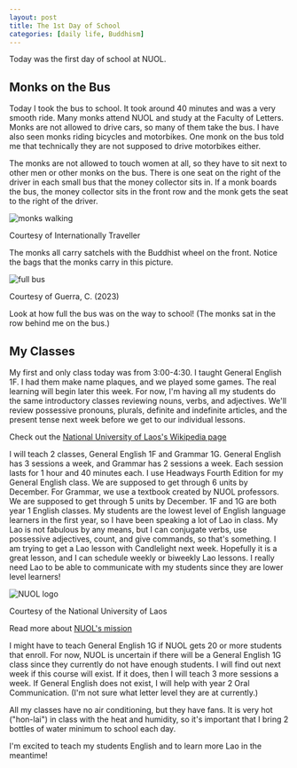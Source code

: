 ```yaml
---
layout: post
title: The 1st Day of School
categories: [daily life, Buddhism]
---
```


Today was the first day of school at NUOL.

## Monks on the Bus

Today I took the bus to school. It took around 40 minutes and was a very smooth ride. Many monks attend NUOL and study at the Faculty of Letters. Monks are not allowed to drive cars, so many of them take the bus. I have also seen monks riding bicycles and motorbikes. One monk on the bus told me that technically they are not supposed to drive motorbikes either. 

The monks are not allowed to touch women at all, so they have to sit next to other men or other monks on the bus. There is one seat on the right of the driver in each small bus that the money collector sits in. If a monk boards the bus, the money collector sits in the front row and the monk gets the seat to the right of the driver. 

![monks walking](https://s1.it.atcdn.net/wp-content/uploads/2015/04/Monks-800x600.jpg)

Courtesy of Internationally Traveller

The monks all carry satchels with the Buddhist wheel on the front. Notice the bags that the monks carry in this picture.

![full bus](https://lh3.googleusercontent.com/pw/ADCreHd832NHuwnI-pmEP1NlUZyZEeGqOyQSTc1qr3ru8bwg-HxLEcIl84OWCQrcGBdgDsZtJVx7fLM2WpzzfChW8CcnLOloLKotsV1xaVYHKUq4nADHUvE4=w1000)

Courtesy of Guerra, C. (2023)

Look at how full the bus was on the way to school! (The monks sat in the row behind me on the bus.)

## My Classes

My first and only class today was from 3:00-4:30. I taught General English 1F. I had them make name plaques, and we played some games. The real learning will begin later this week. For now, I'm having all my students do the same introductory classes reviewing nouns, verbs, and adjectives. We'll review possessive pronouns, plurals, definite and indefinite articles, and the present tense next week before we get to our individual lessons. 

Check out the [National University of Laos's Wikipedia page](https://en.wikipedia.org/wiki/National_University_of_Laos)

I will teach 2 classes, General English 1F and Grammar 1G. General English has 3 sessions a week, and Grammar has 2 sessions a week. Each session lasts for 1 hour and 40 minutes each. I use Headways Fourth Edition for my General English class. We are supposed to get through 6 units by December. For Grammar, we use a textbook created by NUOL professors. We are supposed to get through 5 units by December. 1F and 1G are both year 1 English classes. My students are the lowest level of English language learners in the first year, so I have been speaking a lot of Lao in class. My Lao is not fabulous by any means, but I can conjugate verbs, use possessive adjectives, count, and give commands, so that's something. I am trying to get a Lao lesson with Candlelight next week. Hopefully it is a great lesson, and I can schedule weekly or biweekly Lao lessons. I really need Lao to be able to communicate with my students since they are lower level learners!

![NUOL logo](https://www.nuol.edu.la/images/nuol.png)

Courtesy of the National University of Laos

Read more about [NUOL's mission](https://www.nuol.edu.la/index.php/en/)

I might have to teach General English 1G if NUOL gets 20 or more students that enroll. For now, NUOL is uncertain if there will be a General English 1G class since they currently do not have enough students. I will find out next week if this course will exist. If it does, then I will teach 3 more sessions a week. If General English does not exist, I will help with year 2 Oral Communication. (I'm not sure what letter level they are at currently.)

All my classes have no air conditioning, but they have fans. It is very hot ("hon-lai") in class with the heat and humidity, so it's important that I bring 2 bottles of water minimum to school each day. 

I'm excited to teach my students English and to learn more Lao in the meantime!

<!-- Hello and welcome. The only purpose of this post is to greet you when your site comes alive for the first time.  
This post will demonstrate some of the more common content & elements found in posts.  
Feel free to delete this post when you are ready to publish your first post.  

Lorem ipsum dolor sit amet, consectetur adipiscing elit. Fusce bibendum neque eget nunc mattis eu sollicitudin enim tincidunt. Vestibulum lacus tortor, ultricies id dignissim ac, bibendum in velit.

## Some great heading (h2)

Proin convallis mi ac felis pharetra aliquam. Curabitur dignissim accumsan rutrum. In arcu magna, aliquet vel pretium et, molestie et arcu.


Mauris lobortis nulla et felis ullamcorper bibendum. Phasellus et hendrerit mauris. Proin eget nibh a massa vestibulum pretium. Suspendisse eu nisl a ante aliquet bibendum quis a nunc. Praesent varius interdum vehicula. Aenean risus libero, placerat at vestibulum eget, ultricies eu enim. Praesent nulla tortor, malesuada adipiscing adipiscing sollicitudin, adipiscing eget est.

## Another great heading (h2)

Lorem ipsum dolor sit amet, consectetur adipiscing elit. Fusce bibendum neque eget nunc mattis eu sollicitudin enim tincidunt. Vestibulum lacus tortor, ultricies id dignissim ac, bibendum in velit.

### Some great subheading (h3)

Proin convallis mi ac felis pharetra aliquam. Curabitur dignissim accumsan rutrum. In arcu magna, aliquet vel pretium et, molestie et arcu. Mauris lobortis nulla et felis ullamcorper bibendum.

Phasellus et hendrerit mauris. Proin eget nibh a massa vestibulum pretium. Suspendisse eu nisl a ante aliquet bibendum quis a nunc.

### Some great subheading (h3)

Praesent varius interdum vehicula. Aenean risus libero, placerat at vestibulum eget, ultricies eu enim. Praesent nulla tortor, malesuada adipiscing adipiscing sollicitudin, adipiscing eget est.

> This quote will *change* your life. It will reveal the <i>secrets</i> of the universe, and all the wonders of humanity. Don't <em>misuse</em> it.

Lorem ipsum dolor sit amet, consectetur adipiscing elit. Fusce bibendum neque eget nunc mattis eu sollicitudin enim tincidunt.

### Some great subheading (h3)

Vestibulum lacus tortor, ultricies id dignissim ac, bibendum in velit. Proin convallis mi ac felis pharetra aliquam. Curabitur dignissim accumsan rutrum.

In arcu magna, aliquet vel pretium et, molestie et arcu. Mauris lobortis nulla et felis ullamcorper bibendum. Phasellus et hendrerit mauris.

#### You might want a sub-subheading (h4)

In arcu magna, aliquet vel pretium et, molestie et arcu. Mauris lobortis nulla et felis ullamcorper bibendum. Phasellus et hendrerit mauris.

In arcu magna, aliquet vel pretium et, molestie et arcu. Mauris lobortis nulla et felis ullamcorper bibendum. Phasellus et hendrerit mauris.

#### But it's probably overkill (h4)

In arcu magna, aliquet vel pretium et, molestie et arcu. Mauris lobortis nulla et felis ullamcorper bibendum. Phasellus et hendrerit mauris.

##### Could be a smaller sub-heading, `pacman` (h5)

In arcu magna, aliquet vel pretium et, molestie et arcu. Mauris lobortis nulla et felis ullamcorper bibendum. Phasellus et hendrerit mauris.

###### Small yet significant sub-heading  (h6)

In arcu magna, aliquet vel pretium et, molestie et arcu. Mauris lobortis nulla et felis ullamcorper bibendum. Phasellus et hendrerit mauris.

### Highlight the code please!!

{% highlight c %}
float Q_rsqrt( float number )
{
	long i;
	float x2, y;
	const float threehalfs = 1.5F;

	x2 = number * 0.5F;
	y  = number;
	i  = * ( long * ) &y;                       // evil floating point bit level hacking
	i  = 0x5f3759df - ( i >> 1 );               // what the fuck? 
	y  = * ( float * ) &i;
	y  = y * ( threehalfs - ( x2 * y * y ) );   // 1st iteration
//	y  = y * ( threehalfs - ( x2 * y * y ) );   // 2nd iteration, this can be removed

	return y;
}
{% endhighlight %}

### Oh hai, an unordered list!!

In arcu magna, aliquet vel pretium et, molestie et arcu. Mauris lobortis nulla et felis ullamcorper bibendum. Phasellus et hendrerit mauris.

- First item, yo
- Second item, dawg
- Third item, what what?!
- Fourth item, fo sheezy my neezy

### Oh hai, an ordered list!!

In arcu magna, aliquet vel pretium et, molestie et arcu. Mauris lobortis nulla et felis ullamcorper bibendum. Phasellus et hendrerit mauris.

1. First item, yo
2. Second item, dawg
3. Third item, what what?!
4. Fourth item, fo sheezy my neezy

## Headings are cool! (h2)

Proin eget nibh a massa vestibulum pretium. Suspendisse eu nisl a ante aliquet bibendum quis a nunc. Praesent varius interdum vehicula. Aenean risus libero, placerat at vestibulum eget, ultricies eu enim. Praesent nulla tortor, malesuada adipiscing adipiscing sollicitudin, adipiscing eget est.

Praesent nulla tortor, malesuada adipiscing adipiscing sollicitudin, adipiscing eget est.

Proin eget nibh a massa vestibulum pretium. Suspendisse eu nisl a ante aliquet bibendum quis a nunc.

### Tables

Title 1               | Title 2               | Title 3               | Title 4
--------------------- | --------------------- | --------------------- | ---------------------
lorem                 | lorem ipsum           | lorem ipsum dolor     | lorem ipsum dolor sit
lorem ipsum dolor sit | lorem ipsum dolor sit | lorem ipsum dolor sit | lorem ipsum dolor sit
lorem ipsum dolor sit | lorem ipsum dolor sit | lorem ipsum dolor sit | lorem ipsum dolor sit
lorem ipsum dolor sit | lorem ipsum dolor sit | lorem ipsum dolor sit | lorem ipsum dolor sit

Title 1 | Title 2 | Title 3 | Title 4
--- | --- | --- | ---
lorem | lorem ipsum | lorem ipsum dolor | lorem ipsum dolor sit
lorem ipsum dolor sit amet | lorem ipsum dolor sit amet consectetur | lorem ipsum dolor sit amet | lorem ipsum dolor sit
lorem ipsum dolor | lorem ipsum | lorem | lorem ipsum
lorem ipsum dolor | lorem ipsum dolor sit | lorem ipsum dolor sit amet | lorem ipsum dolor sit amet consectetur -->
